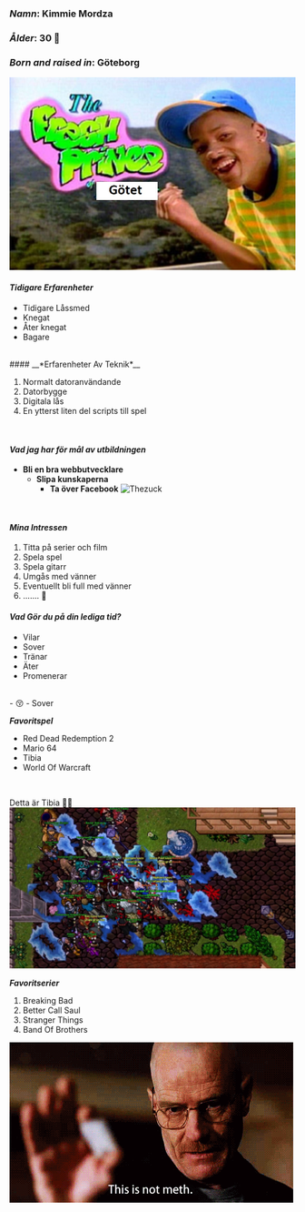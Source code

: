 ### __*Namn*__: Kimmie Mordza
### __*Ålder*__: 30 🤷
### __*Born and raised in*__: Göteborg
![Fresh_prince](img/maxresdefault.jpg)

#### __*Tidigare Erfarenheter*__
- Tidigare Låssmed
- Knegat
- Åter knegat
- Bagare
<br>
#### __*Erfarenheter Av Teknik*__

1. Normalt datoranvändande
2. Datorbygge
3. Digitala lås
4. En ytterst liten del scripts till spel
<br>

#### __*Vad jag har för mål av utbildningen*__
- __Bli en bra webbutvecklare__
  - __Slipa kunskaperna__
    - __Ta över Facebook__
![Thezuck](img/giphy.gif)
<br>

#### __*Mina Intressen*__
1. Titta på serier och film
2. Spela spel
3. Spela gitarr
4. Umgås med vänner
5. Eventuellt bli full med vänner
6. ....... 🙉

#### __*Vad Gör du på din lediga tid?*__
  - Vilar
  - Sover
  - Tränar
  - Äter
  - Promenerar
<br>
  - 😚
  - Sover

__*Favoritspel*__
  - Red Dead Redemption 2
  - Mario 64
  - Tibia
  - World Of Warcraft

<br>

Detta är Tibia 🤷‍♀️ 
![Tibia](img/Tibia.jpg)

__*Favoritserier*__
1. Breaking Bad
2. Better Call Saul
3. Stranger Things
4. Band Of Brothers

![Bad](img/Breakingbad.gif)







